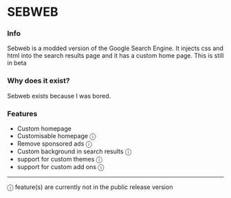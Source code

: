 # SEBWEB

### Info

Sebweb is a modded version of the Google Search Engine. It injects css and html into the search results page and it has a custom home page. This is still in beta

### Why does it exist?

Sebweb exists because I was bored.

### Features

- Custom homepage
- Customisable homepage ⓘ
- Remove sponsored ads ⓘ
- Custom background in search results ⓘ
- support for custom themes ⓘ
- support for custom add ons ⓘ

---

ⓘ feature(s) are currently not in the public release version
